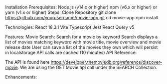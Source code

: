 Installation Prerequisites: Node.js (v14.x or higher) npm (v6.x or higher) or yarn (v1.x or higher) Steps: Clone Repository git clone https://github.com/yourusername/movie-app.git cd movie-app npm install

Technologies: React 18.3.1 Vite Typescript Jest React Query v5

Features: Movie Search: Search for a movie by keyword Search displays a list of movies matching keyword with movie title, movie overview and movie release date User can save a list of the movies they own which will persist in localstorage API calls are cached (10 minutes) API Reference:

The API is found here https://developer.themoviedb.org/reference/discover-movie. We are using the GET Movie api call under the SEARCH Collection.

Enhancements:
